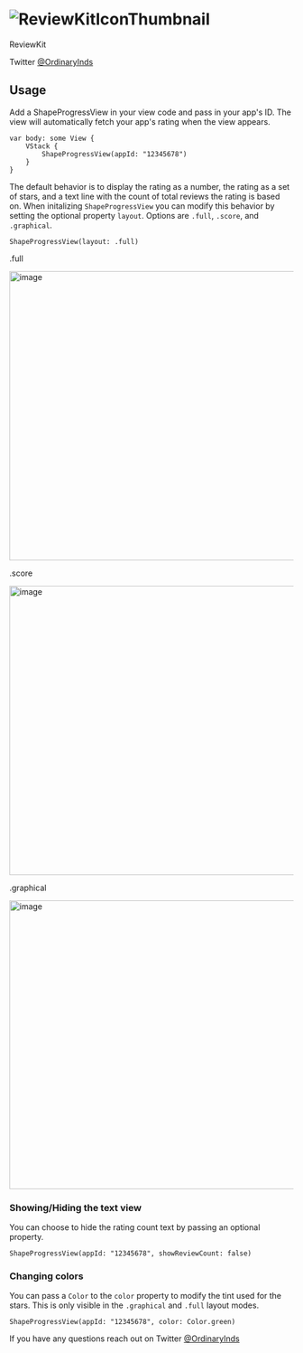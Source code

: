 # ![ReviewKitIconThumbnail](https://github.com/ordinaryindustries/ReviewKit/assets/132616209/c67cae54-9885-4440-b092-c0957b8b90f0)
ReviewKit

Twitter [@OrdinaryInds](https://www.twitter.com/ordinaryinds)

## Usage
Add a ShapeProgressView in your view code and pass in your app's ID. The view will automatically fetch your app's rating when the view appears.
```
var body: some View {
    VStack {
        ShapeProgressView(appId: "12345678")
    }
}
```
The default behavior is to display the rating as a number, the rating as a set of stars, and a text line with the count of total reviews the rating is based on. When initalizing `ShapeProgressView` you can modify this behavior by setting the optional property `layout`. Options are `.full`, `.score`, and `.graphical`.
```
ShapeProgressView(layout: .full)
```

.full

<img width="512" alt="image" src="https://github.com/ordinaryindustries/ReviewKit/assets/132616209/87556a52-474c-45d4-9ff5-921225d853b4">

.score

<img width="512" alt="image" src="https://github.com/ordinaryindustries/ReviewKit/assets/132616209/1f763ba2-8c25-481e-853d-145b7d288fab">

.graphical

<img width="511" alt="image" src="https://github.com/ordinaryindustries/ReviewKit/assets/132616209/61c5cf05-2d5f-4a99-9261-558074a42829">

### Showing/Hiding the text view
You can choose to hide the rating count text by passing an optional property.
```
ShapeProgressView(appId: "12345678", showReviewCount: false)
```

### Changing colors
You can pass a `Color` to the `color` property to modify the tint used for the stars. This is only visible in the `.graphical` and `.full` layout modes. 
```
ShapeProgressView(appId: "12345678", color: Color.green)
```

If you have any questions reach out on Twitter [@OrdinaryInds](https://www.twitter.com/ordinaryinds)

